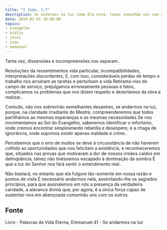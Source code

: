 ```yaml
---
title: "I João, 1:7"
description: Se andarmos na luz como Ele está, temos comunhão uns com os outros..." - João
date: 2019-02-01 19:00:00
topics: 
- evangelho
- biblia
- jesus
- joao
- emmanuel
---
```


Tanta vez, dissensões e incompreensões nos separam..

Resoluções da ressentimentos vida particular, incompatibilidades, interpretações discordantes,
E, com isso, consideráveis perdas de tempo e trabalho nos arruínam as tarefas e
perturbam a vida
Retiramo-nos do campo de serviço, prejulgamos erroneamente pessoas e fatos,
complicamos os problemas que nos dizem respeito e desertamos da obra a realizar..

Contudo, não nos sobrevirão semelhantes desastres, se andarmos na luz, porque, na
claridade irradiante do Mestre, compreenderemos que todos partilhamos as mesmas
esperanças e as mesmas necessidades
Se nos movimentamos ao Sol do Evangelho, saberemos identificar o infortúnio, onde
cremos encontrar simplesmente rebeldia e desespero, e a chaga de ignorância, onde
supomos existir apenas maldade e crime..

Percebemos que o erro de muitos se deve à circunstância de não haverem colhido as
oportunidades que nos felicitam a existência, e reconheceremos que, situados nas provas
que motivaram a dor de nossos irmãos caídos em delinqüência, talvez não tivéssemos
escapado à dominação da sombra
É que a luz do Senhor nos fará sentir o entendimento real..

Não bastará, no entanto que ela fulgure tão-somente em nossa razão e pontos de vista
É necessário andarmos nela, assimilando-lhe os sagrados princípios, para que
assinalemos em nós a presença da verdadeira caridade, a alavanca divina que, por
agora, é a única força capaz de sustentar-nos em abençoada comunhão uns com os
outros.



## Fonte
Livro - Palavras de Vida Eterna, Emmanuel
41 - Se andarmos na luz
